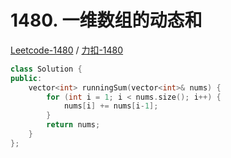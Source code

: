 # 1480. 一维数组的动态和

[Leetcode-1480](https://leetcode.com/problems/running-sum-of-1d-array/) / [力扣-1480](https://leetcode-cn.com/problems/running-sum-of-1d-array/)

```cpp
class Solution {
public:
    vector<int> runningSum(vector<int>& nums) {
        for (int i = 1; i < nums.size(); i++) {
            nums[i] += nums[i-1];
        }
        return nums;
    }
};
```